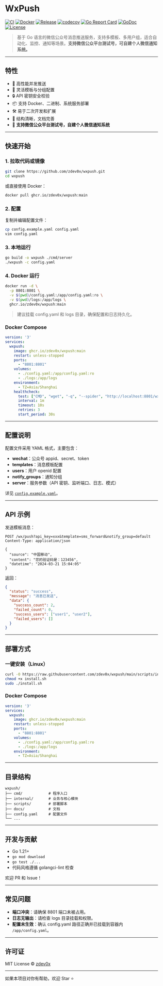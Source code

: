 # WxPush

[![CI](https://github.com/zdev0x/wxpush/actions/workflows/ci.yml/badge.svg)](https://github.com/zdev0x/wxpush/actions/workflows/ci.yml)
[![Docker](https://github.com/zdev0x/wxpush/actions/workflows/docker.yml/badge.svg)](https://github.com/zdev0x/wxpush/actions/workflows/docker.yml)
[![Release](https://github.com/zdev0x/wxpush/actions/workflows/release.yml/badge.svg)](https://github.com/zdev0x/wxpush/actions/workflows/release.yml)
[![codecov](https://codecov.io/gh/zdev0x/wxpush/branch/main/graph/badge.svg)](https://codecov.io/gh/zdev0x/wxpush)
[![Go Report Card](https://goreportcard.com/badge/github.com/zdev0x/wxpush)](https://goreportcard.com/report/github.com/zdev0x/wxpush)
[![GoDoc](https://godoc.org/github.com/zdev0x/wxpush?status.svg)](https://godoc.org/github.com/zdev0x/wxpush)
[![License](https://img.shields.io/github/license/zdev0x/wxpush.svg)](https://github.com/zdev0x/wxpush/blob/main/LICENSE)

> 基于 Go 语言的微信公众号消息推送服务，支持多模板、多用户组，适合自动化、监控、通知等场景。**支持微信公众平台测试号，可自建个人微信通知系统。**

---

## 特性

- 🚀 高性能并发推送
- 🎯 灵活模板与分组配置
- 🔒 API 密钥安全校验
- 📦 支持 Docker、二进制、系统服务部署
- 🛠️ 易于二次开发和扩展
- 📑 结构清晰，文档完善
- 🧪 **支持微信公众平台测试号，自建个人微信通知系统**

---

## 快速开始

### 1. 拉取代码或镜像

```bash
git clone https://github.com/zdev0x/wxpush.git
cd wxpush
```

或直接使用 Docker：

```bash
docker pull ghcr.io/zdev0x/wxpush:main
```

### 2. 配置

复制并编辑配置文件：

```bash
cp config.example.yaml config.yaml
vim config.yaml
```

### 3. 本地运行

```bash
go build -o wxpush ./cmd/server
./wxpush -c config.yaml
```

### 4. Docker 运行

```bash
docker run -d \
  -p 8801:8801 \
  -v $(pwd)/config.yaml:/app/config.yaml:ro \
  -v $(pwd)/logs:/app/logs \
  ghcr.io/zdev0x/wxpush:main
```
> 建议挂载 config.yaml 和 logs 目录，确保配置和日志持久化。

### Docker Compose

```yaml
version: '3'
services:
  wxpush:
    image: ghcr.io/zdev0x/wxpush:main
    restart: unless-stopped
    ports:
      - "8801:8801"
    volumes:
      - ./config.yaml:/app/config.yaml:ro
      - ./logs:/app/logs
    environment:
      - TZ=Asia/Shanghai
    healthcheck:
      test: ["CMD", "wget", "-q", "--spider", "http://localhost:8801/wx/event"]
      interval: 1m
      timeout: 10s
      retries: 3
      start_period: 30s
```

---

## 配置说明

配置文件采用 YAML 格式，主要包含：

- **wechat**：公众号 appid、secret、token
- **templates**：消息模板配置
- **users**：用户 openid 配置
- **notify_groups**：通知分组
- **server**：服务参数（API 密钥、监听端口、日志、模式）

详见 [`config.example.yaml`](config.example.yaml)。

---

## API 示例

发送模板消息：

```http
POST /wx/push?api_key=xxx&template=sms_forward&notify_group=default
Content-Type: application/json

{
  "source": "中国移动",
  "content": "您的验证码是：123456",
  "datetime": "2024-03-21 15:04:05"
}
```

返回：

```json
{
  "status": "success",
  "message": "消息已发送",
  "data": {
    "success_count": 2,
    "failed_count": 0,
    "success_users": ["user1", "user2"],
    "failed_users": []
  }
}
```

---

## 部署方式

### 一键安装（Linux）

```bash
curl -O https://raw.githubusercontent.com/zdev0x/wxpush/main/scripts/install.sh
chmod +x install.sh
sudo ./install.sh
```

### Docker Compose

```yaml
version: '3'
services:
  wxpush:
    image: ghcr.io/zdev0x/wxpush:main
    restart: unless-stopped
    ports:
      - "8801:8801"
    volumes:
      - ./config.yaml:/app/config.yaml:ro
      - ./logs:/app/logs
    environment:
      - TZ=Asia/Shanghai
```

---

## 目录结构

```
wxpush/
├── cmd/            # 程序入口
├── internal/       # 业务与核心模块
├── scripts/        # 部署脚本
├── docs/           # 文档
├── config.yaml     # 配置文件
└── ...
```

---

## 开发与贡献

- Go 1.21+
- `go mod download`
- `go test ./...`
- 代码风格遵循 golangci-lint 检查

欢迎 PR 和 Issue！

---

## 常见问题

- **端口冲突**：请确保 8801 端口未被占用。
- **日志无输出**：请检查 logs 目录挂载和权限。
- **配置未生效**：确认 config.yaml 路径正确并已挂载到容器内 `/app/config.yaml`。

---

## 许可证

MIT License © [zdev0x](https://github.com/zdev0x)

---

如果本项目对你有帮助，欢迎 Star ⭐️